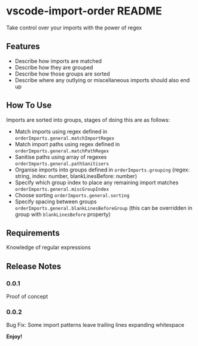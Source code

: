 # vscode-import-order README

Take control over your imports with the power of regex

## Features

- Describe how imports are matched
- Describe how they are grouped
- Describe how those groups are sorted
- Describe where any outlying or miscellaneous imports should also end up

## How To Use

Imports are sorted into groups, stages of doing this are as follows:

- Match imports using regex defined in `orderImports.general.matchImportRegex`
- Match import paths using regex defined in `orderImports.general.matchPathRegex`
- Sanitise paths using array of regexes `orderImports.general.pathSanitisers`
- Organise imports into groups defined in `orderImports.grouping` (regex: string, index: number, blankLinesBefore: number)
- Specify which group index to place any remaining import matches `orderImports.general.miscGroupIndex`
- Choose sorting `orderImports.general.sorting`
- Specify spacing between groups `orderImports.general.blankLinesBeforeGroup` (this can be overridden in group with `blankLinesBefore` property)

## Requirements

Knowledge of regular expressions

## Release Notes

### 0.0.1

Proof of concept
### 0.0.2

Bug Fix: Some import patterns leave trailing lines expanding whitespace

**Enjoy!**
